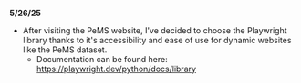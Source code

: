 **5/26/25**  
- After visiting the PeMS website, I've decided to choose the Playwright library thanks to it's accessibility and ease of use for dynamic websites like the PeMS dataset.
  - Documentation can be found here: https://playwright.dev/python/docs/library
